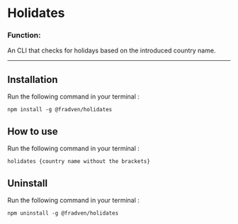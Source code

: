 # Holidates 

### Function:
An CLI that checks for holidays based on the introduced country name.

***

## Installation
Run the following command in your terminal :

    npm install -g @fradven/holidates

## How to use
Run the following command in your terminal :

    holidates {country name without the brackets}

## Uninstall
Run the following command in your terminal :

    npm uninstall -g @fradven/holidates
